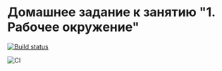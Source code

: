 # Домашнее задание к занятию "1. Рабочее окружение"

[![Build status](https://ci.appveyor.com/api/projects/status/wrks2n2bcjv5qj6h?svg=true)](https://ci.appveyor.com/project/antonpnv/ahj-homeworks-env)


![CI](https://github.com/antonpnv/ahj-homeworks-env/actions/workflows/web.yml/badge.svg)
